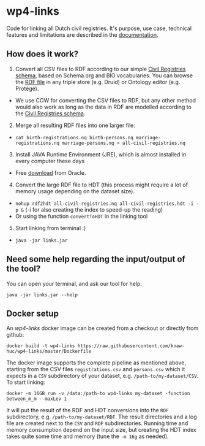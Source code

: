 # wp4-links

Code for linking all Dutch civil registries. It's purpose, use case, technical features and limitations are described in the <a href="https://github.com/CLARIAH/wp4-links/blob/master/documentation.md">documentation</a>.


## How does it work?
1. Convert all CSV files to RDF according to our simple [Civil Registries schema](assets/LINKS-schema.png), based on Schema.org and BIO vocabularies. You can browse the [RDF file](assets/LINKS-schema.ttl) in any triple store (e.g. Druid) or Ontology editor (e.g. Protégé).
  - We use COW for converting the CSV files to RDF, but any other method would also work as long as the data in RDF are modelled according to the  [Civil Registries schema](assets/LINKS-schema.png).

2. Merge all resulting RDF files into one larger file:
  - ```cat birth-registrations.nq birth-persons.nq marriage-registrations.nq marriage-persons.nq > all-civil-registries.nq```

3. Install JAVA Runtime Environment (JRE), which is almost installed in every computer these days
  - Free [download](https://www.oracle.com/java/technologies/javase-jre8-downloads.html) from Oracle.

4. Convert the large RDF file to HDT (this process might require a lot of memory usage depending on the dataset size).
  - ```nohup rdf2hdt all-civil-registries.nq all-civil-registries.hdt -i -p &``` (-i for also creating the index to speed-up the reading)
  - Or using the function `convertToHDT` in the linking tool

5. Start linking from terminal :)
  - ```java -jar links.jar```

## Need some help regarding the input/output of the tool?
You can open your terminal, and ask our tool for help:

  ```java -jar links.jar --help```

## Docker setup

An _wp4-links_ docker image can be created from a checkout or directly from github:

  ```docker build -t wp4-links https://raw.githubusercontent.com/knaw-huc/wp4-links/master/Dockerfile```
  
The docker image supports the complete pipeline as mentioned above, starting from the CSV files `registrations.csv` and `persons.csv` which it expects in a `CSV` subdirectory of your dataset, e.g. `/path-to/my-dataset/CSV`. To start linking:

  ```docker -m 16GB run -v /data:/path-to wp4-links my-dataset -function between_m_m --maxLev 1```
  
 It will put the result of the RDF and HDT conversions into the `RDF` subdirectory, e.g. `/path-to/my-dataset/RDF`. The result directories and a log file  are created next to the `CSV` and `RDF` subdirectories. Running time and memory consumption depend on the input size, but creating the HDT index takes quite some time and memory (tune the `-m 16g` as needed).
